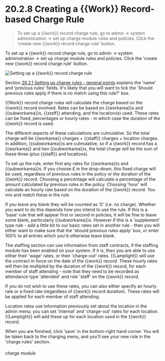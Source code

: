 # 20.2.8    Creating a {{Work}} Record-based Charge Rule

> To set up a {{work}} record charge rule, go to admin -> system administration -> set up charge module rules and policies. Click the 'create new {{work}} record charge rule' button. 

To set up a {{work}} record charge rule, go to admin -> system administration -> set up charge module rules and policies. Click the 'create new {{work}} record charge rule' button. 

![Setting up a {{work}} record charge rule](249a.png)

Section [26.2.1  Setting up charge rules - general points](/help/index/p/26.2.1) explains the 'name' and 'previous rules' fields. It's likely that you will want to tick the 'Should previous rules apply if there is no match using this rule?' box. 

{{Work}} record charge rules will calculate the charge based on the {{work}} record involved. Rates can be based on {{workarea}}s and {{subworkarea}}s, {{staff}} attending, and the location(s) used. These rates can be fixed, percentages or hourly rates - in which case the duration of the {{work}} record is used. 

The different aspects of these calculations are culmulative. So the total charge will be {{workarea}} charges + {{staff}} charges + location charges. In addition, {{subworkarea}}s are culmulative, so if a {{work}} record has a {{workarea}} and two {{subworkarea}}s, the total charge will be the sum of these three (plus {{staff}} and locations). 

To set up the rule, enter first any rates for {{workarea}}s and {{subworkarea}}s. If you choose £ in the drop-down, this fixed charge will be used, regardless of previous rules in the policy or the duration of the {{work}} record. Choosing a percentage will calculate a percentage of the amount calculated by previous rules in the policy. Choosing 'hour' will calculate an hourly rate based on the duration of the {{work}} record. You mix and match these in the rule. 

If you leave any blank they will be counted as '0' (i.e. no charge). Whether you want to do this depends how you intend to use the rule. If this is a 'base' rule that will appear first or second in policies, it will be fine to leave some blank, particularly {{subworkarea}}s. However if this is a 'supplement' type rule - add a little bit to our basic rates set in another rule - then you will either want to make sure that the 'should previous rules apply' box, or enter 100% to all entries which you'd otherwise leave blank. 

The staffing section can use information from staff contracts, if the staffing module has been enabled on your system. If it is, then you are able to use either their 'wage' rates, or their 'charge-out' rates. {{Lamplight}} will use the contract in force on the date of the {{work}} record. These hourly rates will then be multipled by the duration of the {{work}} record, for each member of staff attending - note that they need to be recorded as attendance type 'attended' and role 'staff' on the {{work}} record. 

If you do not wish to use these rates, you can also either specify an hourly rate or a fixed rate (regardless of {{work}} record duration). These rates will be applied for each member of staff attending. 

Location rates use information previously set about the location in the admin menu; you can set 'internal' and 'charge-out' rates for each location. {{Lamplight}} will add these up for each location used in the {{work}} record. 

When you are finished, click 'save' in the bottom-right hand corner. You will be taken back to the charging menu, and you'll see your new rule in the 'charge rules' section. 

###### charge module

